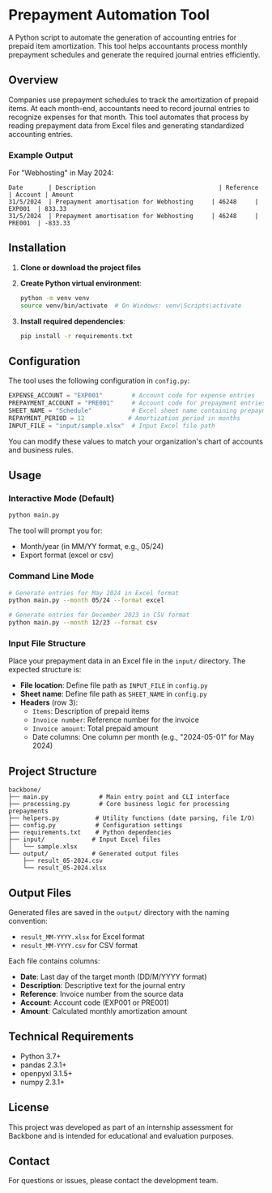 # Prepayment Automation Tool

A Python script to automate the generation of accounting entries for prepaid item amortization. This tool helps accountants process monthly prepayment schedules and generate the required journal entries efficiently.

## Overview

Companies use prepayment schedules to track the amortization of prepaid items. At each month-end, accountants need to record journal entries to recognize expenses for that month. This tool automates that process by reading prepayment data from Excel files and generating standardized accounting entries.

### Example Output

For "Webhosting" in May 2024:

```
Date       | Description                                  | Reference | Account | Amount
31/5/2024  | Prepayment amortisation for Webhosting     | 46248     | EXP001  | 833.33
31/5/2024  | Prepayment amortisation for Webhosting     | 46248     | PRE001  | -833.33
```

## Installation

1. **Clone or download the project files**
2. **Create Python virtual environment**:

   ```bash
   python -m venv venv
   source venv/bin/activate  # On Windows: venv\Scripts\activate
   ```

3. **Install required dependencies**:
   ```bash
   pip install -r requirements.txt
   ```

## Configuration

The tool uses the following configuration in `config.py`:

```python
EXPENSE_ACCOUNT = "EXP001"        # Account code for expense entries
PREPAYMENT_ACCOUNT = "PRE001"     # Account code for prepayment entries
SHEET_NAME = "Schedule"           # Excel sheet name containing prepayment data
REPAYMENT_PERIOD = 12            # Amortization period in months
INPUT_FILE = "input/sample.xlsx"  # Input Excel file path
```

You can modify these values to match your organization's chart of accounts and business rules.

## Usage

### Interactive Mode (Default)

```bash
python main.py
```

The tool will prompt you for:

- Month/year (in MM/YY format, e.g., 05/24)
- Export format (excel or csv)

### Command Line Mode

```bash
# Generate entries for May 2024 in Excel format
python main.py --month 05/24 --format excel

# Generate entries for December 2023 in CSV format
python main.py --month 12/23 --format csv
```

### Input File Structure

Place your prepayment data in an Excel file in the `input/` directory. The expected structure is:

- **File location**: Define file path as `INPUT_FILE` in `config.py`
- **Sheet name**: Define file path as `SHEET_NAME` in `config.py`
- **Headers** (row 3):
  - `Items`: Description of prepaid items
  - `Invoice number`: Reference number for the invoice
  - `Invoice amount`: Total prepaid amount
  - Date columns: One column per month (e.g., "2024-05-01" for May 2024)

## Project Structure

```
backbone/
├── main.py              # Main entry point and CLI interface
├── processing.py        # Core business logic for processing prepayments
├── helpers.py          # Utility functions (date parsing, file I/O)
├── config.py           # Configuration settings
├── requirements.txt    # Python dependencies
├── input/             # Input Excel files
│   └── sample.xlsx
└── output/            # Generated output files
    ├── result_05-2024.csv
    └── result_05-2024.xlsx
```

## Output Files

Generated files are saved in the `output/` directory with the naming convention:

- `result_MM-YYYY.xlsx` for Excel format
- `result_MM-YYYY.csv` for CSV format

Each file contains columns:

- **Date**: Last day of the target month (DD/M/YYYY format)
- **Description**: Descriptive text for the journal entry
- **Reference**: Invoice number from the source data
- **Account**: Account code (EXP001 or PRE001)
- **Amount**: Calculated monthly amortization amount

## Technical Requirements

- Python 3.7+
- pandas 2.3.1+
- openpyxl 3.1.5+
- numpy 2.3.1+

## License

This project was developed as part of an internship assessment for Backbone and is intended for educational and evaluation purposes.

## Contact

For questions or issues, please contact the development team.
